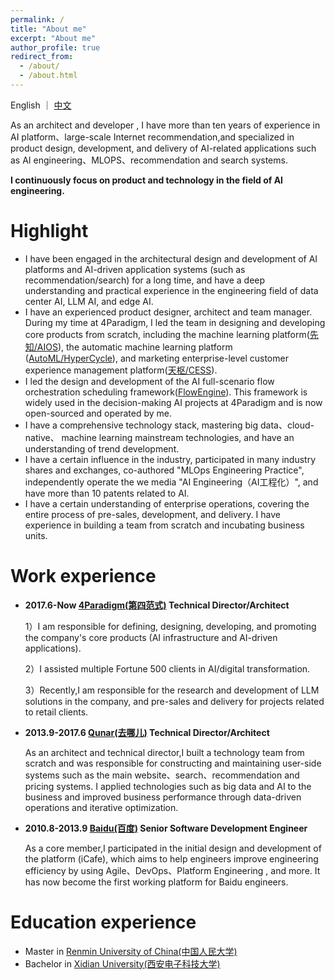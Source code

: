 ```yaml
---
permalink: /
title: "About me"
excerpt: "About me"
author_profile: true
redirect_from: 
  - /about/
  - /about.html
---
```


English ｜ [中文](/cn)

As an architect and developer , I have more than ten years of experience in AI platform、large-scale Internet recommendation,and specialized in product design, development, and delivery of AI-related applications such as AI engineering、MLOPS、recommendation and search systems.

**I continuously focus on product and technology in the field of AI engineering.**

Highlight
======
* I have been engaged in the architectural design and development of AI platforms and AI-driven application systems (such as recommendation/search) for a long time, and have a deep understanding and practical experience in the engineering field of data center AI, LLM AI, and edge AI.
* I have an experienced product designer, architect and team manager.  During my time at 4Paradigm, I led the team in designing and developing core products from scratch, including the machine learning platform([先知/AIOS](https://en.4paradigm.com/product/aios.html)), the automatic machine learning platform ([AutoML/HyperCycle](https://en.4paradigm.com/product/hypercycle.html)), and marketing enterprise-level customer experience management platform([天枢/CESS](https://en.4paradigm.com/product/cess.html)).
* I led the design and development of the AI full-scenario flow orchestration scheduling framework([FlowEngine](http://flow-engine.github.io)). This framework is widely used in the decision-making AI projects at 4Paradigm and is now open-sourced and operated by me.
* I have a comprehensive technology stack, mastering big data、cloud-native、 machine learning mainstream technologies, and have an understanding of trend development.
* I have a certain influence in the industry, participated in many industry shares and exchanges, co-authored "MLOps Engineering Practice", independently operate the we media "AI Engineering（AI工程化）", and have more than 10 patents related to AI.
* I have a certain understanding of enterprise operations, covering the entire process of pre-sales, development, and delivery. I have experience in building a team from scratch and incubating business units.

Work experience
======
* **2017.6-Now  [4Paradigm(第四范式)](http://www.4paradigm.com) Technical Director/Architect**

  1）I am responsible for defining, designing, developing, and promoting the company's core products (AI infrastructure and AI-driven applications).

  2）I assisted multiple Fortune 500 clients in AI/digital transformation.

  3）Recently,I am responsible for the research and development of LLM solutions in the company, and pre-sales and delivery for projects related to retail clients.

* **2013.9-2017.6  [Qunar(去哪儿)](http://www.qunar.com) Technical Director/Architect**

  As an architect and technical director,I built a technology team from scratch and was responsible for constructing and maintaining user-side systems such as the main website、search、recommendation and pricing systems. I applied technologies such as big data and AI to the business and improved business performance through data-driven operations and iterative optimization.

* **2010.8-2013.9 [Baidu(百度)](https://www.baidu.com/) Senior Software Development Engineer**

  As a core member,I participated in the initial design and development of the platform (iCafe), which aims to help engineers improve engineering efficiency by using Agile、DevOps、Platform Engineering , and more. It has now become the first working platform for Baidu engineers.

Education experience
======
* Master in [Renmin University of China(中国人民大学)](https://www.ruc.edu.cn/)
* Bachelor in [Xidian University(西安电子科技大学)](https://www.xidian.edu.cn/)


